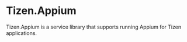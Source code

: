 # Tizen.Appium
Tizen.Appium is a service library that supports running Appium for Tizen applications.
